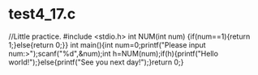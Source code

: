 # test4_17.c
//Little practice.
#include <stdio.h>
int NUM(int num)
{if(num==1){return 1;}else{return 0;}}
int main(){int num=0;printf("Please input num:>");scanf("%d",&num);int h=NUM(num);if(h){printf("Hello world!");}else{printf("See you next day!");}return 0;}
